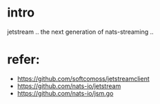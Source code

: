 # intro
jetstream .. the next generation of nats-streaming ..


# refer:
- https://github.com/softcomoss/jetstreamclient
- https://github.com/nats-io/jetstream
- https://github.com/nats-io/jsm.go